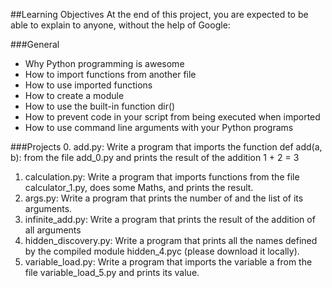##Learning Objectives
At the end of this project, you are expected to be able to explain to anyone, without the help of Google:

###General
- Why Python programming is awesome
- How to import functions from another file
- How to use imported functions
- How to create a module
- How to use the built-in function dir()
- How to prevent code in your script from being executed when imported
- How to use command line arguments with your Python programs

###Projects
0. add.py: Write a program that imports the function def add(a, b): from the file add_0.py and prints the result of the addition 1 + 2 = 3
1. calculation.py: Write a program that imports functions from the file calculator_1.py, does some Maths, and prints the result.
2. args.py: Write a program that prints the number of and the list of its arguments.
3. infinite_add.py: Write a program that prints the result of the addition of all arguments
4. hidden_discovery.py: Write a program that prints all the names defined by the compiled module hidden_4.pyc (please download it locally).
5. variable_load.py: Write a program that imports the variable a from the file variable_load_5.py and prints its value. 

